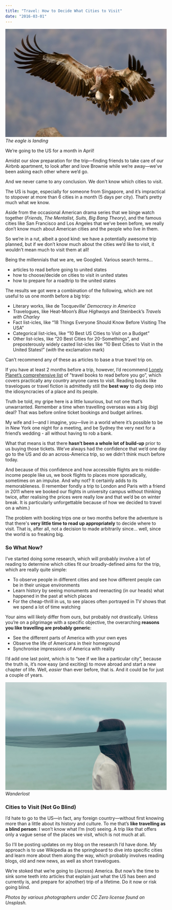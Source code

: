 ```yaml
---
title: "Travel: How to Decide What Cities to Visit"
date: "2016-03-01"
---
```


![The eagle is landing](images/american-eagle-1024x683.jpeg)
_The eagle is landing_

We’re going to the US for a month in April!

Amidst our slow preparation for the trip—finding friends to take care of our Airbnb apartment, to look after and love Brownie while we’re away—we’ve been asking each other where we’d go.

And we never came to any conclusion. We don't know which cities to visit.

The US is huge, especially for someone from Singapore, and it’s impractical to stopover at more than 6 cities in a month (5 days per city). That’s pretty much what we know.

Aside from the occasional American drama series that we binge watch together (_Friends, The Mentalist, Suits, Big Bang Theory_), and the famous cities like San Francisco and Los Angeles that we’ve been before, we really don’t know much about American cities and the people who live in them.

So we’re in a rut, albeit a good kind: we have a potentially awesome trip planned, but if we don’t know much about the cities we’d like to visit, it wouldn’t mean much to visit them at all!

Being the millennials that we are, we Googled. Various search terms…

- articles to read before going to united states
- how to choose/decide on cities to visit in united states
- how to prepare for a roadtrip to the united states

The results we got were a combination of the following, which are not useful to us one month before a big trip:

- Literary works, like de Tocqueville’ _Democracy in_ _America_
- Travelogues, like Heat-Moon’s _Blue Highways_ and Steinbeck’s _Travels with Charley_
- Fact list-icles, like “18 Things Everyone Should Know Before Visiting The USA”
- Categorical list-icles, like “10 Best US Cities to Visit on a Budget”
- Other list-icles, like “20 Best Cities for 20-Somethings”, and preposterously widely casted list-icles like “10 Best Cities to Visit in the United States!” (_with_ the exclamation mark)

Can’t recommend any of these as articles to base a true travel trip on.

If you have at least 2 months before a trip, however, I’d recommend [Lonely Planet’s comprehensive list](http://www.lonelyplanet.com/south-america/travel-tips-and-articles/75843) of "travel books to read before you go”, which covers practically any country anyone cares to visit. Reading books like travelogues or travel fiction is admittedly still the **best way** to dig deep into the idiosyncracies of a place and its people.

Truth be told, my gripe here is a little luxurious, but not one that’s unwarranted. Remember a time when travelling overseas was a big (_big_) deal? That was before online ticket bookings and budget airlines.

My wife and I—and I imagine, you—live in a world where it’s possible to be in New York one night for a meeting, and be Sydney the very next for a friend’s wedding - all without having to rob a bank.

What that means is that there **hasn’t been a whole lot of build-up** prior to us buying those tickets. We’ve always had the confidence that we’d one day go to the US and do an across-America trip, so we didn’t think much before today.

And because of this confidence and how accessible flights are to middle-income people like us, we book flights to places more sporadically, sometimes on an impulse. And why not? It certainly adds to its memorableness. (I remember fondly a trip to London and Paris with a friend in 2011 where we booked our flights in university campus without thinking twice, after realising the prices were really low and that we’d be on winter break. It is particularly unforgettable because of how we decided to travel on a whim.)

The problem with booking trips one or two months before the adventure is that there's **very little time to read up appropriately** to decide where to visit. That is, after all, not a decision to made arbitrarily since... well, since the world is so freaking big.

### So What Now?

I’ve started doing some research, which will probably involve a lot of reading to determine which cities fit our broadly-defined aims for the trip, which are really quite simple:

- To observe people in different cities and see how different people can be in their unique environments
- Learn history by seeing monuments and reenacting (in our heads) what happened in the past at which places
- For the cheap-thrill in us, to see places often portrayed in TV shows that we spend a lot of time watching

Your aims will likely differ from ours, but probably not drastically. Unless you’re on a pilgrimage with a specific objective, the overarching **reasons you like travelling are probably generic**:

- See the different parts of America with your own eyes
- Observe the life of Americans in their homeground
- Synchronise impressions of America with reality

I’d add one last point, which is to “see if we like a particular city”, because the truth is, it’s now easy (and exciting) to move abroad and start a new chapter of life. Well, _easier_ than ever before, that is. And it could be for just a couple of years.

![Wanderlost](images/blind-1024x681.jpeg)
_Wanderlost_

### Cities to Visit (Not Go Blind)

I’d hate to go to the US—in fact, any foreign country—without first knowing more than a little about its history and culture. To me that’s **like travelling as a blind person**: I won’t know what I’m (not) seeing. A trip like that offers only a vague sense of the places we visit, which is not much at all.

So I’ll be posting updates on my blog on the research I’d have done. My approach is to use Wikipedia as the springboard to dive into specific cities and learn more about them along the way, which probably involves reading blogs, old and new news, as well as short travelogues.

We’re stoked that we’re going to (/across) America. But now’s the time to sink some teeth into articles that explain just what the US has been and currently is, and prepare for a(nother) trip of a lifetime. Do it now or risk going blind.

_Photos by various photographers under CC Zero license found on Unsplash._
